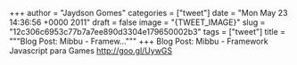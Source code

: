 
+++
author = "Jaydson Gomes"
categories = ["tweet"]
date = "Mon May 23 14:36:56 +0000 2011"
draft = false
image = "{TWEET_IMAGE}"
slug = "12c306c6953c77b7a7ee890d3304e179650002b3"
tags = ["tweet"]
title = """Blog Post: Mibbu - Framew..."""
+++
Blog Post: Mibbu - Framework Javascript para Games http://goo.gl/UywGS
